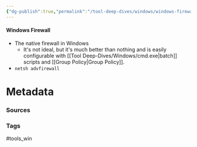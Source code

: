 ```yaml
---
{"dg-publish":true,"permalink":"/tool-deep-dives/windows/windows-firewall/"}
---
```


#### Windows Firewall
- The native firewall in Windows
	- It's not ideal, but it's much better than nothing and is easily configurable with [[Tool Deep-Dives/Windows/cmd.exe\|batch]] scripts and [[Group Policy\|Group Policy]].
- `netsh advfirewall`






# Metadata

### Sources

### Tags
#tools_win 